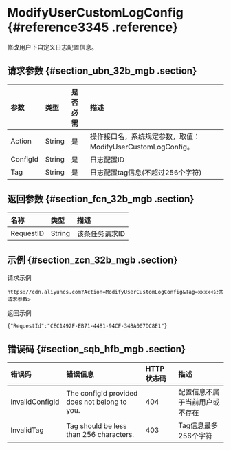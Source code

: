 # ModifyUserCustomLogConfig {#reference3345 .reference}

修改用户下自定义日志配置信息。

## 请求参数 {#section_ubn_32b_mgb .section}

|参数|类型|是否必需|描述|
|:-|:-|:---|:-|
|Action|String|是|操作接口名，系统规定参数，取值：ModifyUserCustomLogConfig。|
|ConfigId|String|是|日志配置ID|
|Tag|String|是|日志配置tag信息\(不超过256个字符\)|

## 返回参数 {#section_fcn_32b_mgb .section}

|名称|类型|描述|
|:-|:-|:-|
|RequestID|String|该条任务请求ID|

## 示例 {#section_zcn_32b_mgb .section}

请求示例

```
https://cdn.aliyuncs.com?Action=ModifyUserCustomLogConfig&Tag=xxxx<公共请求参数>
```

返回示例

```
{"RequestId":"CEC1492F-EB71-4481-94CF-34BA007DC8E1"}
```

## 错误码 {#section_sqb_hfb_mgb .section}

|错误码|错误信息|HTTP 状态码|描述|
|:--|:---|:-------|:-|
|InvalidConfigId|The configId provided does not belong to you.|404|配置信息不属于当前用户或不存在|
|InvalidTag|Tag should be less than 256 characters.|403|Tag信息最多256个字符|

